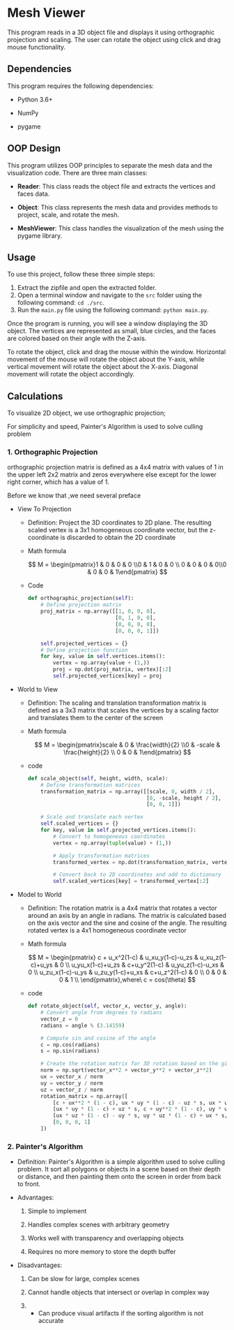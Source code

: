 # Mesh Viewer

This program reads in a 3D object file and displays it using orthographic projection and scaling. The user can rotate the object using click and drag mouse functionality.

## Dependencies

This program requires the following dependencies:

- Python 3.6+

- NumPy

- pygame

## OOP Design

This program utilizes OOP principles to separate the mesh data and the visualization code. There are three main classes:

- **Reader**: This class reads the object file and extracts the vertices and faces data.

- **Object**: This class represents the mesh data and provides methods to project, scale, and rotate the mesh.

- **MeshViewer**: This class handles the visualization of the mesh using the pygame library.

## Usage

To use this project, follow these three simple steps:

1. Extract the zipfile and open the extracted folder.
2. Open a terminal window and navigate to the `src` folder using the following command: `cd ./src`.
3. Run the `main.py` file using the following command: `python main.py`.

Once the program is running, you will see a window displaying the 3D object. The vertices are represented as small, blue circles, and the faces are colored based on their angle with the Z-axis.

To rotate the object, click and drag the mouse within the window. Horizontal movement of the mouse will rotate the object about the Y-axis, while vertical movement will rotate the object about the X-axis. Diagonal movement will rotate the object accordingly.

## Calculations

To visualize 2D object,  we use orthographic projection; 

For simplicity and speed, Painter's Algorithm is used to solve culling problem

### 1. Orthographic Projection

orthographic projection matrix is defined as a 4x4 matrix with values of 1 in the upper left 2x2 matrix and zeros everywhere else except for the lower right corner, which has a value of 1.

Before we know that ,we need several preface

* View To Projection
  
  * Definition: Project the 3D coordinates to 2D plane. The resulting scaled vertex is a 3x1 homogeneous coordinate vector, but the z-coordinate is discarded to obtain the 2D coordinate
  
  * Math formula
    
    $$
    M = \begin{pmatrix}1 & 0 & 0 & 0 \\0  & 1 & 0 & 0 \\ 0 & 0 & 0 & 0\\0 & 0 & 0 & 1\end{pmatrix}
    $$
  
  * Code
    
    ```python
    def orthographic_projection(self):
        # Define projection matrix
        proj_matrix = np.array([[1, 0, 0, 0],
                                [0, 1, 0, 0],
                                [0, 0, 0, 0],
                                [0, 0, 0, 1]])
    
        self.projected_vertices = {}
        # Define projection function
        for key, value in self.vertices.items():
            vertex = np.array(value + (1,))
            proj = np.dot(proj_matrix, vertex)[:2]
            self.projected_vertices[key] = proj
    ```

* World to View
  
  * Definition: The scaling and translation transformation matrix is defined as a 3x3 matrix that scales the vertices by a scaling factor and translates them to the center of the screen
  
  * Math formula
    
    $$
    M = \begin{pmatrix}scale & 0 & \frac{width}{2} \\0  & -scale & \frac{height}{2} \\  0 & 0 & 1\end{pmatrix}
    $$
  
  * code
    
    ```python
    def scale_object(self, height, width, scale):
        # Define transformation matrices
        transformation_matrix = np.array([[scale, 0, width / 2], 
                                          [0, -scale, height / 2], 
                                          [0, 0, 1]])
    
        # Scale and translate each vertex
        self.scaled_vertices = {}
        for key, value in self.projected_vertices.items():
            # Convert to homogeneous coordinates
            vertex = np.array(tuple(value) + (1,))
    
            # Apply transformation matrices
            transformed_vertex = np.dot(transformation_matrix, vertex)
    
            # Convert back to 2D coordinates and add to dictionary
            self.scaled_vertices[key] = transformed_vertex[:2]
    ```

* Model to World
  
  * Definition: The rotation matrix is a 4x4 matrix that rotates a vector around an axis by an angle in radians. The matrix is calculated based on the axis vector and the sine and cosine of the angle. The resulting rotated vertex is a 4x1 homogeneous coordinate vector
  
  * Math formula
    
    $$
    M = \begin{pmatrix} c + u_x^2(1-c) & u_xu_y(1-c)-u_zs & u_xu_z(1-c)+u_ys & 0 \\ u_yu_x(1-c)+u_zs & c+u_y^2(1-c) & u_yu_z(1-c)-u_xs & 0 \\ u_zu_x(1-c)-u_ys & u_zu_y(1-c)+u_xs & c+u_z^2(1-c) & 0 \\ 0 & 0 & 0 & 1 \\ \end{pmatrix},where\ c = cos(\theta)
    $$
  
  * code
    
    ```python
    def rotate_object(self, vector_x, vector_y, angle):
        # Convert angle from degrees to radians
        vector_z = 0
        radians = angle % (3.14159)
    
        # Compute sin and cosine of the angle
        c = np.cos(radians)
        s = np.sin(radians)
    
        # Create the rotation matrix for 3D rotation based on the given axis vector
        norm = np.sqrt(vector_x**2 + vector_y**2 + vector_z**2)
        ux = vector_x / norm
        uy = vector_y / norm
        uz = vector_z / norm
        rotation_matrix = np.array([
            [c + ux**2 * (1 - c), ux * uy * (1 - c) - uz * s, ux * uz * (1 - c) + uy * s, 0],
            [ux * uy * (1 - c) + uz * s, c + uy**2 * (1 - c), uy * uz * (1 - c) - ux * s, 0],
            [ux * uz * (1 - c) - uy * s, uy * uz * (1 - c) + ux * s, c + uz**2 * (1 - c), 0],
            [0, 0, 0, 1]
        ])
    ```

### 2. Painter's Algorithm

* Definition: Painter's Algorithm is a simple algorithm used to solve culling problem. It sort all polygons or objects in a scene based on their depth or distance, and then painting them onto the screen in order from back to front. 

* Advantages:
  
  1. Simple to implement
  
  2. Handles complex scenes with arbitrary geometry
  
  3. Works well with transparency and overlapping objects
  
  4. Requires no more memory to store the depth buffer

* Disadvantages:
  
  1. Can be slow for large, complex scenes
  
  2. Cannot handle objects that intersect or overlap in complex way
  
  3. - Can produce visual artifacts if the sorting algorithm is not accurate
  
  
  
